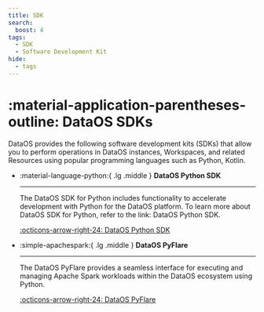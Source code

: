 ```yaml
---
title: SDK
search:
  boost: 4
tags:
  - SDK
  - Software Development Kit
hide:
  - tags
---
```


# :material-application-parentheses-outline: DataOS SDKs

DataOS provides the following software development kits (SDKs) that allow you to perform operations in DataOS instances, Workspaces, and related Resources using popular programming languages such as Python, Kotlin.


<div class="grid cards" markdown>

-   :material-language-python:{ .lg .middle } **DataOS Python SDK**

    ---

    The DataOS SDK for Python includes functionality to accelerate development with Python for the DataOS platform. To learn more about DataOS SDK for Python, refer to the link: DataOS Python SDK.

    [:octicons-arrow-right-24: DataOS Python SDK](/api_docs/dataos_python_sdk/)


-   :simple-apachespark:{ .lg .middle } **DataOS PyFlare**

    ---

    The DataOS PyFlare provides a seamless interface for executing and managing Apache Spark workloads within the DataOS ecosystem using Python. 


    [:octicons-arrow-right-24: DataOS PyFlare](/api_docs/dataos_pyflare/)


</div>

<!-- 
-   :simple-scala:{ .lg .middle } **DataOS Flare SDK**

    ---

    The DataOS Flare SDK provides a seamless interface for executing and managing Apache Spark workloads within the DataOS ecosystem using Scala.

    [:octicons-arrow-right-24: DataOS Flare SDK](/api_docs/dataos_scala_sdk/index.html)

-   :material-language-kotlin:{ .lg .middle } **DataOS Kotlin SDK**

    ---

    The DataOS SDK for Kotlin includes functionality to accelerate development with Kotlin for the DataOS platform. 

    [:octicons-arrow-right-24: DataOS Kotlin SDK](/api_docs/dataos_kotlin_sdk/index.html)
 -->